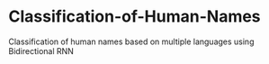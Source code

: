 # Classification-of-Human-Names
Classification of human names based on multiple languages using Bidirectional RNN
